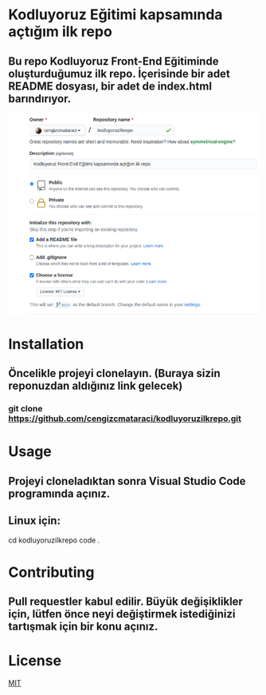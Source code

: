 # Kodluyoruz Eğitimi kapsamında açtığım ilk repo
## Bu repo Kodluyoruz Front-End Eğitiminde oluşturduğumuz ilk repo. İçerisinde bir adet README dosyası, bir adet de index.html barındırıyor.
![](https://raw.githubusercontent.com/Kodluyoruz/taskforce/main/git/odev1/figures/github.png)
# Installation
## Öncelikle projeyi clonelayın. (Buraya sizin reponuzdan aldığınız link gelecek)
### git clone https://github.com/cengizcmataraci/kodluyoruzilkrepo.git
# Usage
## Projeyi cloneladıktan sonra Visual Studio Code programında açınız.
## Linux için:
cd kodluyoruzilkrepo
code .
# Contributing
## Pull requestler kabul edilir. Büyük değişiklikler için, lütfen önce neyi değiştirmek istediğinizi tartışmak için bir konu açınız.
# License
[MIT](https://choosealicense.com/licenses/mit/)

